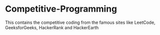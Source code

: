 # Competitive-Programming
This contains the competitive coding from the famous sites like LeetCode, GeeksforGeeks, HackerRank and HackerEarth
